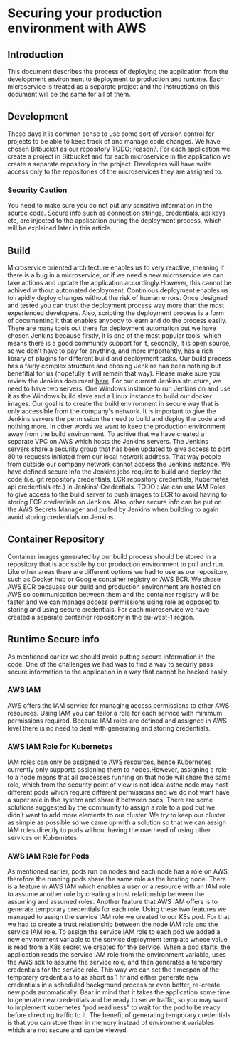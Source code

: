 # Securing your production environment with AWS

## Introduction
This document describes the process of deploying the application from the development environment to deployment to production and runtime. Each microservice is treated as a separate project and the instructions on this document will be the same for all of them.


## Development
These days it is common sense to use some sort of version control for projects to be able to keep track of and manage code changes. We have chosen Bitbucket as our repository TODO: reason?. For each application we create a project in Bitbucket and for each microservice in the application we create a separate repository in the project. Developers will have write access only to the repositories of the microservices they are assigned to. 

### Security Caution
You need to make sure you do not put any sensitive information in the source code. Secure info such as connection strings, credentials, api keys etc, are injected to the application during the deployment process, which will be explained later in this article. 

## Build
Microservice oriented architecture enables us to very reactive, meaning if there is a bug in a microservice, or if we need a new microservice we can take actions and update the application accordingly.However, this cannot be achived without automated deployment. Continious deployment enables us to rapidly deploy changes without the risk of human errors. Once designed and tested you can trust the deployment process way more than the most experienced developers. Also, scripting the deployment process is a form of documenting it that enables anybody to learn and do the process easily. There are many tools out there for deployment automation but we have chosen Jenkins because firstly, it is one of the most popular tools, which means there is a good community support for it, secondly, it is open source, so we don't have to pay for anything, and more importantly, has a rich library of plugins for different build and deployment tasks. Our build process has a fairly complex structure and chosing Jenkins has been nothing but benefitial for us (hopefully it will remain that way). Please make sure you review the Jenkins document [here](https://github.com/Geeksltd/Olive/blob/master/docs/Microservices/DevOps/Jenkins.md).
For our current Jenkins structure, we need to have two servers. One Windows instance to run Jenkins on and use it as the Windows build slave and a Linux instance to build our docker images. Our goal is to create the build environment in secure way that is only accessible from the company's network. It is important to give the Jenkins servers the permission the need to build and deploy the code and nothing more. In other words we want to keep the production environment away from the build environment. To achive that we have created a separate VPC on AWS which hosts the Jenkins servers. The Jenkins servers share a security group that has been updated to give access to port 80 to requests initiated from our local network address. That way people from outside our company network cannot access the Jenkins instance.
We have defined secure info the Jenkins jobs require to build and deploy the code (i.e. git repository credentials, ECR repository credentials, Kubernetes api credentials etc.) in Jenkins' Credentials.
TODO : We can use IAM Roles to give access to the build server to push images to ECR to avoid having to storing ECR credentials on Jenkins. Also, other secure info can be put on the AWS Secrets Manager and pulled by Jenkins when building to again avoid storing credentials on Jenkins.

## Container Repository
Container images generated by our build process should be stored in a repository that is accissble by our production environment to pull and run. Like other areas there are different options we had to use as our repository, such as Docker hub or Google container registry or AWS ECR. We chose AWS ECR becauase our build and production environment are hosted on AWS so communication between them and the container registry will be faster and we can manage access permissions using role as opposed to storing and using secure credentials. 
For each microservice we have created a separate container repository in the eu-west-1 region. 

## Runtime Secure info
As mentioned earlier we should avoid putting secure information in the code. One of the challenges we had was to find a way to securly pass secure information to the application in a way that cannot be hacked easily. 

### AWS IAM
AWS offers the IAM service for managing access permissions to other AWS resources. Using IAM you can tailor a role for each service with minimum permissions required. Because IAM roles are defined and assigned in AWS level there is no need to deal with generating and storing credentials.

### AWS IAM Role for Kubernetes
IAM roles can only be assigned to AWS resources, hence Kubernetes currently only supports assigning them to nodes.However, assigning a role to a node means that all processes running on that node will share the same role, which from the security point of view is not ideal asthe node may host different pods which require different permissions and we do not want have a super role in the system and share it between pods.  There are some solutions suggested by the community to assign a role to a pod but we didn’t want to add more elements to our cluster. We try to keep our cluster as simple as possible so we came up with a solution so that we can assign IAM roles directly to pods without having the overhead of using other services on Kubernetes. 

### AWS IAM Role for Pods
As mentioned earlier, pods run on nodes and each node has a role on AWS, therefore the running pods share the same role as the hosting node. There is a feature in AWS IAM which enables a user or a resource with an IAM role to assume another role by creating a trust relationship between the assuming and assumed roles. Another feature that AWS IAM offers is to generate temporary credentials for each role. Using these two features we managed to assign the service IAM role we created to our K8s pod. For that we had to create a trust relationship between the node IAM role and the service IAM role. To assign the service IAM role to each pod we added a new environment variable to the service deployment template whose value is read from a K8s secret we created for the service. When a pod starts, the application reads the service IAM role from the environment variable, uses the AWS sdk to assume the service role, and then generates a temporary credentials for the service role. This way we can set the timespan of the temporary credentials to as short as 1 hr and either generate new credentials in a scheduled background process or even better, re-create new pods automatically. Bear in mind that it takes the application some time to generate new credentials and be ready to serve traffic, so you may want to implement kubernetes “pod readiness” to wait for the pod to be ready before directing traffic to it.
The benefit of generating temporary credentials is that you can store them in memory instead of environment variables which are not secure and can be viewed.

